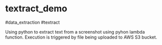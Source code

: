 # textract_demo

#data_extraction
#textract

 Using python to extract text from a screenshot using pyhon lambda function. Execution is triggered by file being uploaded to AWS S3 bucket.
